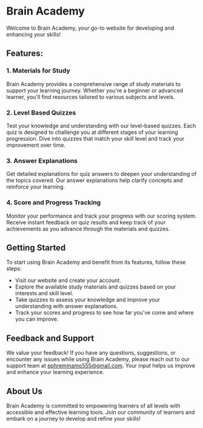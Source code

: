 # Brain Academy

Welcome to Brain Academy, your go-to website for developing and enhancing your skills!

## Features:

### 1. Materials for Study
Brain Academy provides a comprehensive range of study materials to support your learning journey. Whether you're a beginner or advanced learner, you'll find resources tailored to various subjects and levels.

### 2. Level Based Quizzes
Test your knowledge and understanding with our level-based quizzes. Each quiz is designed to challenge you at different stages of your learning progression. Dive into quizzes that match your skill level and track your improvement over time.

### 3. Answer Explanations
Get detailed explanations for quiz answers to deepen your understanding of the topics covered. Our answer explanations help clarify concepts and reinforce your learning.

### 4. Score and Progress Tracking
Monitor your performance and track your progress with our scoring system. Receive instant feedback on quiz results and keep track of your achievements as you advance through the materials and quizzes.

## Getting Started
To start using Brain Academy and benefit from its features, follow these steps:
- Visit our website and create your account.
- Explore the available study materials and quizzes based on your interests and skill level.
- Take quizzes to assess your knowledge and improve your understanding with answer explanations.
- Track your scores and progress to see how far you've come and where you can improve.

## Feedback and Support
We value your feedback! If you have any questions, suggestions, or encounter any issues while using Brain Academy, please reach out to our support team at ephremmamo555@gmail.com. Your input helps us improve and enhance your learning experience.

## About Us
Brain Academy is committed to empowering learners of all levels with accessible and effective learning tools. Join our community of learners and embark on a journey to develop and refine your skills!
